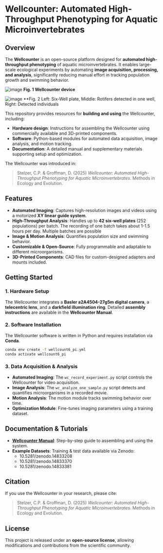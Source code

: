 # Wellcounter: Automated High-Throughput Phenotyping for Aquatic Microinvertebrates

## Overview
The **Wellcounter** is an open-source platform designed for **automated high-throughput phenotyping** of aquatic microinvertebrates. It enables large-scale ecological experiments by automating **image acquisition, processing, and analysis**, significantly reducing manual effort in tracking population growth and swimming behavior.

![image](https://github.com/user-attachments/assets/149059b9-145a-4224-b2af-888d132008c5)
**Fig. 1 Wellcounter device**

![image](https://github.com/user-attachments/assets/6a02f671-388c-42da-987d-ebf24991d39a)
**Fig. 2 Left: Six-Well plate, Middle: Rotifers detected in one well, Right: Detected individuals

This repository provides resources for **building and using** the Wellcounter, including:
- **Hardware design**: Instructions for assembling the Wellcounter using commercially available and 3D-printed components.
- **Software**: Python-based modules for automated data acquisition, image analysis, and motion tracking.
- **Documentation**: A detailed manual and supplementary materials supporting setup and optimization.

The Wellcounter was introduced in:
> Stelzer, C.P. & Groffman, D. (2025) *Wellcounter: Automated High-Throughput Phenotyping for Aquatic Microinvertebrates*. Methods in Ecology and Evolution.

## Features
- **Automated Imaging**: Captures high-resolution images and videos using a motorized **XY linear guide system**.
- **High-Throughput Analysis**: Handles up to **42 six-well plates** (252 populations) per batch. The recording of one batch takes about 1-1.5 hours per day. Multiple batches are possible
- **Image & Motion Analysis**: Quantifies population size and swimming behavior.
- **Customizable & Open-Source**: Fully programmable and adaptable to different microorganisms.
- **3D-Printed Components**: CAD files for custom-designed adapters and mounts included.

## Getting Started
### 1. Hardware Setup
The Wellcounter integrates a **Basler a2A4504-27g5m digital camera**, a **telecentric lens**, and a **darkfield illumination ring**. Detailed **assembly instructions** are available in the **Wellcounter Manual**.

### 2. Software Installation
The Wellcounter software is written in Python and requires installation via **Conda**.
```bash
conda env create -f wellcount6_pi.yml
conda activate wellcount6_pi
```

### 3. Data Acquisition & Analysis
- **Automated Imaging**: The `wc_record_experiment.py` script controls the Wellcounter for video acquisition.
- **Image Analysis**: The `wc_analyze_one_sample.py` script detects and quantifies microorganisms in a recorded movie.
- **Motion Analysis**: The motion module tracks swimming behavior over time.
- **Optimization Module**: Fine-tunes imaging parameters using a training dataset.

## Documentation & Tutorials
- **[Wellcounter Manual](https://github.com/cpstelzer/wellcounter)**: Step-by-step guide to assembling and using the system.
- **Example Datasets**:
  Training & test data available via Zenodo:
  - 10.5281/zenodo.14833208
  - 10.5281/zenodo.14833370
  - 10.5281/zenodo.14833381
    

## Citation
If you use the Wellcounter in your research, please cite:
> Stelzer, C.P. & Groffman, D. (2025) *Wellcounter: Automated High-Throughput Phenotyping for Aquatic Microinvertebrates*. Methods in Ecology and Evolution.

## License
This project is released under an **open-source license**, allowing modifications and contributions from the scientific community.


